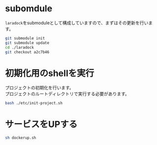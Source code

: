# subomdule

`laradock`をsubmoduleとして構成していますので、まずはその更新を行います。

```sh
git submodule init
git submodule update
cd ./laradock
git checkout a2c7b46
```

# 初期化用のshellを実行

プロジェクトの初期化を行います。  
プロジェクトのルートディレクトリで実行する必要があります。


```sh
bash ./etc/init-project.sh
```

# サービスをUPする

```sh
sh dockerup.sh
```
